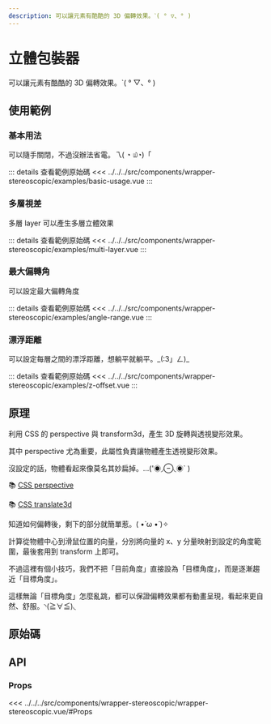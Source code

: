 ```yaml
---
description: 可以讓元素有酷酷的 3D 偏轉效果。ˋ( ° ▽、° ) 
---
```


<script setup>
import BasicUsage from '../../../src/components/wrapper-stereoscopic/examples/basic-usage.vue'
import MultiLayer from '../../../src/components/wrapper-stereoscopic/examples/multi-layer.vue'
import AngleRange from '../../../src/components/wrapper-stereoscopic/examples/angle-range.vue'
import ZOffset from '../../../src/components/wrapper-stereoscopic/examples/z-offset.vue'
</script>

# 立體包裝器 <Badge type="info" text="wrapper" />

可以讓元素有酷酷的 3D 偏轉效果。ˋ( ° ▽、° )

## 使用範例

### 基本用法

可以隨手關閉，不過沒辦法省電。乁( ◔ ௰◔)「

<basic-usage/>

::: details 查看範例原始碼
<<< ../../../src/components/wrapper-stereoscopic/examples/basic-usage.vue
:::

### 多層視差

多層 layer 可以產生多層立體效果

<multi-layer/>

::: details 查看範例原始碼
<<< ../../../src/components/wrapper-stereoscopic/examples/multi-layer.vue
:::

### 最大偏轉角

可以設定最大偏轉角度

<angle-range/>

::: details 查看範例原始碼
<<< ../../../src/components/wrapper-stereoscopic/examples/angle-range.vue
:::

### 漂浮距離

可以設定每層之間的漂浮距離，想躺平就躺平。\_(:3」ㄥ)\_

<z-offset/>

::: details 查看範例原始碼
<<< ../../../src/components/wrapper-stereoscopic/examples/z-offset.vue
:::

## 原理

利用 CSS 的 perspective 與 transform3d，產生 3D 旋轉與透視變形效果。

其中 perspective 尤為重要，此屬性負責讓物體產生透視變形效果。

沒設定的話，物體看起來像莫名其妙扁掉。...('◉◞⊖◟◉` )

📚 [CSS perspective](https://developer.mozilla.org/zh-CN/docs/Web/CSS/perspective)

📚 [CSS translate3d](https://developer.mozilla.org/zh-TW/docs/Web/CSS/transform-function/translate3d)

知道如何偏轉後，剩下的部分就簡單惹。( •̀ ω •́ )✧

計算從物體中心到滑鼠位置的向量，分別將向量的 x、y 分量映射到設定的角度範圍，最後套用到 transform 上即可。

不過這裡有個小技巧，我們不把「目前角度」直接設為「目標角度」，而是逐漸趨近「目標角度」。

這樣無論「目標角度」怎麼亂跳，都可以保證偏轉效果都有動畫呈現，看起來更自然、舒服。◝(≧∀≦)◟

## 原始碼

<source-link-list name="wrapper-stereoscopic"/>

## API

### Props

<<< ../../../src/components/wrapper-stereoscopic/wrapper-stereoscopic.vue/#Props
